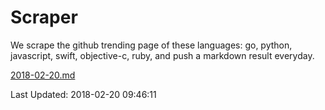 # Scraper

We scrape the github trending page of these languages: go, python, javascript, swift, objective-c, ruby, and push a markdown result everyday.

[2018-02-20.md](https://github.com/henson/Scraper/blob/master/2018-02-20.md)

Last Updated: 2018-02-20 09:46:11